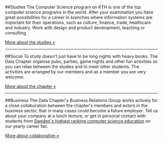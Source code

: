 ##Studies
The Computer Science program on KTH is one of the top computer science programs in the world. After your examination you have great possibilities for a career in branches where information systems are important for their operations, such as culture, finance, trade, healthcare and industry. Work with design and product development, teaching or consulting.

<a href="/studier?lang=en" class="action">More about the studies &raquo;</a>

<hr>

##Social
To study doesn't just have to be long nights with heavy books. The Data Chapter organise pubs, parties, game nights and other fun activities so you can relax between the studies and to meet other students. The activities are arranged by our members and as a member you are very welcome.

<a href="/sektionen?lang=en" class="action">More about the chapter &raquo;</a>

<hr>

##Business
The Data Chapter's Business Relations Group works actively for a close collaboration between the chapter's members and actors in the business sector, that in many cases could  become a future employer. Tell us about your company at a lunch lecture, or get in personal contact with students from <a href="https://www.topuniversities.com/university-subject-rankings/computer-science-information-systems?countries=se" target="_blank">Sweden's highest ranking computer science education</a> on our yearly career fair.

<a href="/naringsliv?lang=en" class="action">More about collaboration &raquo;</a>

